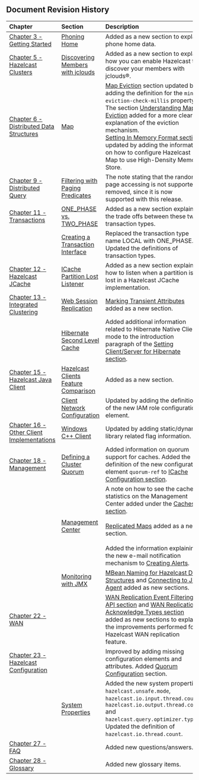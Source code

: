 

## Document Revision History

|Chapter|Section|Description|
|:-------|:-------|:-----------|
|[Chapter 3 - Getting Started](#getting-started)|[Phoning Home](#phoning-home)|Added as a new section to explain phone home data.|
|[Chapter 5 - Hazelcast Clusters](#hazelcast-clusters)|[Discovering Members with jclouds](#discovering-members-with-jclouds)|Added as a new section to explain how you can enable Hazelcast to discover your members with jclouds&reg;.|
|[Chapter 6 - Distributed Data Structures](#distributed-data-structures)|[Map](#map)|[Map Eviction](#map-eviction) section updated by adding the definition for the `min-eviction-check-millis` property. The section [Understanding Map Eviction](#understanding-map-eviction) added for a more clearer explanation of the eviction mechanism.<br> [Setting In Memory Format section](#setting-in-memory-format) updated by adding the information on how to configure Hazelcast Map to use High-Density Memory Store.|
|[Chapter 9 - Distributed Query](#distributed-query)|[Filtering with Paging Predicates](#filtering-with-paging-predicates)| The note stating that the random page accessing is not supported removed, since it is now supported with this release.
|[Chapter 11 - Transactions](#transactions)|[ONE_PHASE vs. TWO_PHASE](#one_phase-vs-two_phase)| Added as a new section explaining the trade offs between these two transaction types.
||[Creating a Transaction Interface](#creating-a-transaction-interface)|Replaced the transaction type name LOCAL with ONE_PHASE. Updated the definitions of transaction types. 
|[Chapter 12 - Hazelcast JCache](#hazelcast-jcache)|[ICache Partition Lost Listener](#icache-partition-lost-listener)| Added as a new section explaining how to listen when a partition is lost in a Hazelcast JCache implementation.
|[Chapter 13 - Integrated Clustering](#integrated-clustering)|[Web Session Replication](#web-session-replication)|[Marking Transient Attributes](#marking-transient-attributes) added as a new section.|
||[Hibernate Second Level Cache](#hibernate-second-level-cache)|Added additional information related to Hibernate Native Client mode to the introduction paragraph of the [Setting Client/Server for Hibernate section](#setting-client-server-for-hibernate).|
|[Chapter 15 - Hazelcast Java Client](#hazelcast-java-client)|[Hazelcast Clients Feature Comparison](#hazelcast-clients-feature-comparison)|Added as a new section.
||[Client Network Configuration](#client-network-configuration)|Updated by adding the definition of the new IAM role configuration element.
|[Chapter 16 - Other Client Implementations](#other-client-implementations)|[Windows C++ Client](#windows-c++-client)|Updated by adding static/dynamic library related flag information.
|[Chapter 18 - Management](#management)|[Defining a Cluster Quorum](#defining-a-cluster-quorum)|Added information on quorum support for caches. Added the definition of the new configuration element `quorum-ref` to [ICache Configuration section](#icache-configuration).|
||[Management Center](#management-center)|A note on how to see the cache statistics on the Management Center added under the [Caches section](#monitoring-caches).<br></br>[Replicated Maps](#monitoring-replicated-maps) added as a new section.<br><br> Added the information explaining the new e-mail notification mechanism to [Creating Alerts](#creating-alerts).
||[Monitoring with JMX](#monitoring-with-jmx)|[MBean Naming for Hazelcast Data Structures](#mbean-naming-for-hazelcast-data-structures) and [Connecting to JMX Agent](#connecting-to-jmx-agent) added as new sections.
|[Chapter 22 - WAN](#wan)||[WAN Replication Event Filtering API section](#wan-replication-event-filtering-api) and [WAN Replication Acknowledge Types section](#wan-replication-acknowledge-types) added as new sections to explain the improvements performed for Hazelcast WAN replication feature.|
|[Chapter 23 - Hazelcast Configuration](#hazelcast-configuration)||Improved by adding missing configuration elements and attributes. Added [Quorum Configuration](#quorum-configuration) section.|
||[System Properties](#system-properties)|Added the new system properties `hazelcast.unsafe.mode`,  `hazelcast.io.input.thread.count`, `hazelcast.io.output.thread.count` and `hazelcast.query.optimizer.type`. Updated the definition of `hazelcast.io.thread.count`.
|[Chapter 27 - FAQ](#frequently-asked-questions)||Added new questions/answers.|
|[Chapter 28 - Glossary](#glossary)||Added new glossary items.|






<br> </br>


